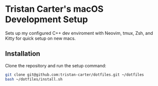 # Tristan Carter's macOS Development Setup

Sets up my configured C++ dev enviroment with Neovim, tmux, Zsh, and Kitty for quick setup on new macs.

## Installation

Clone the repository and run the setup command:

```bash
git clone git@github.com:tristan-carter/dotfiles.git ~/dotfiles
bash ~/dotfiles/install.sh
